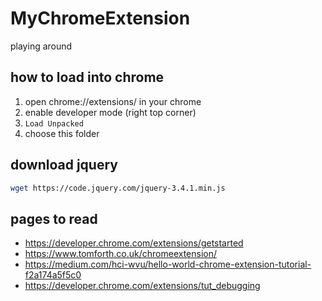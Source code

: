 # MyChromeExtension

playing around

## how to load into chrome
1. open chrome://extensions/ in your chrome
1. enable developer mode (right top corner)
1. `Load Unpacked`
1. choose this folder

## download jquery
```bash
wget https://code.jquery.com/jquery-3.4.1.min.js
```

## pages to read
* https://developer.chrome.com/extensions/getstarted
* https://www.tomforth.co.uk/chromeextension/
* https://medium.com/hci-wvu/hello-world-chrome-extension-tutorial-f2a174a5f5c0
* https://developer.chrome.com/extensions/tut_debugging